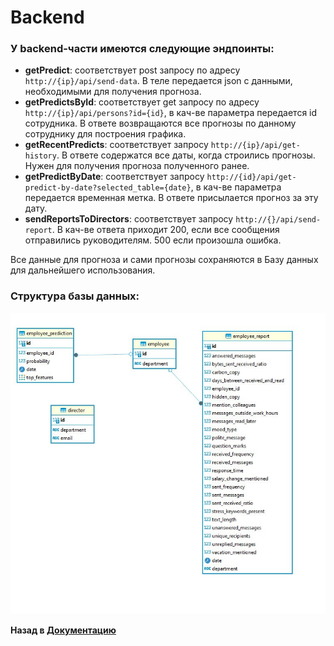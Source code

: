 # Backend

### У backend-части имеются следующие эндпоинты:
- **getPredict**: соответствует post запросу по адресу ``http://{ip}/api/send-data``. В теле передается json с данными, необходимыми для получения прогноза.
- **getPredictsById**: соответствует get запросу по адресу ``http://{ip}/api/persons?id={id}``, в кач-ве параметра передается id сотрудника. В ответе возвращаются все прогнозы по данному сотруднику для построения графика.
- **getRecentPredicts**: соответствует запросу ``http://{ip}/api/get-history``. В ответе содержатся все даты, когда строились прогнозы. Нужен для получения прогноза полученного ранее.
- **getPredictByDate**: соответствует запросу ``http://{id}/api/get-predict-by-date?selected_table={date}``, в кач-ве параметра передается временная метка. В ответе присылается прогноз за эту дату.
- **sendReportsToDirectors**: соответствует запросу ``http://{}/api/send-report``. В кач-ве ответа приходит 200, если все сообщения отправились руководителям. 500 если произошла ошибка.

Все данные для прогноза и сами прогнозы сохраняются в  Базу данных для дальнейшего использования.

### Структура базы данных:
![БД](../img/BD.jpg)

**Назад в [Документацию](../Документация.md)**
